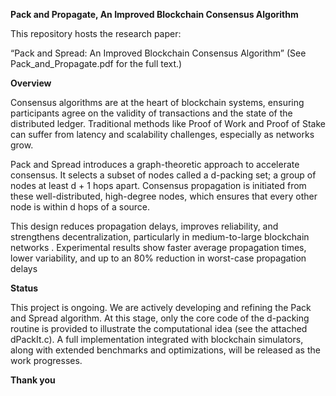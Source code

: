 **Pack and Propagate, An Improved Blockchain Consensus Algorithm**

This repository hosts the research paper:

“Pack and Spread: An Improved Blockchain Consensus Algorithm”
(See Pack_and_Propagate.pdf for the full text.)

**Overview**

Consensus algorithms are at the heart of blockchain systems, ensuring participants agree on the validity of transactions and the state of the distributed ledger. Traditional methods like Proof of Work and Proof of Stake can suffer from latency and scalability challenges, especially as networks grow.

Pack and Spread introduces a graph-theoretic approach to accelerate consensus. It selects a subset of nodes called a d-packing set; a group of nodes at least d + 1 hops apart. Consensus propagation is initiated from these well-distributed, high-degree nodes, which ensures that every other node is within d hops of a source.

This design reduces propagation delays, improves reliability, and strengthens decentralization, particularly in medium-to-large blockchain networks
. Experimental results show faster average propagation times, lower variability, and up to an 80% reduction in worst-case propagation delays

**Status**

This project is ongoing. We are actively developing and refining the Pack and Spread algorithm. At this stage, only the core code of the d-packing routine is provided to illustrate the computational idea (see the attached dPackIt.c). A full implementation integrated with blockchain simulators, along with extended benchmarks and optimizations, will be released as the work progresses.

**Thank you**
